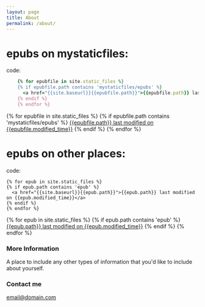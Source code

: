 ```yaml
---
layout: page
title: About
permalink: /about/
---
```



epubs on mystaticfiles:
====

code:

```ruby
    {% for epubfile in site.static_files %}
    {% if epubfile.path contains 'mystaticfiles/epubs' %}
      <a href="{{site.baseurl}}{{epubfile.path}}">{{epubfile.path}} last modified on {{epubfile.modified_time}}</a>
    {% endif %}
    {% endfor %}
```

{% for epubfile in site.static_files %}
{% if epubfile.path contains 'mystaticfiles/epubs' %}
  <a href="{{site.baseurl}}{{epubfile.path}}">{{epubfile.path}} last modified on {{epubfile.modified_time}}</a>
{% endif %}
{% endfor %}

epubs on other places:
====

code:

```
{% for epub in site.static_files %}
{% if epub.path contains 'epub' %}
  <a href="{{site.baseurl}}{{epub.path}}">{{epub.path}} last modified on {{epub.modified_time}}</a>
{% endif %}
{% endfor %}
```

{% for epub in site.static_files %}
{% if epub.path contains 'epub' %}
  <a href="{{site.baseurl}}{{epub.path}}">{{epub.path}} last modified on {{epub.modified_time}}</a>
{% endif %}
{% endfor %}



### More Information

A place to include any other types of information that you'd like to include about yourself.

### Contact me

[email@domain.com](mailto:email@domain.com)
